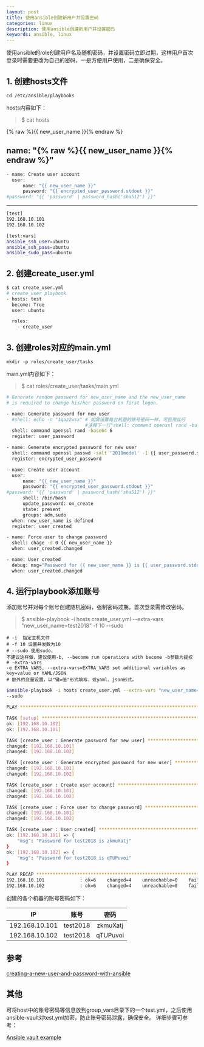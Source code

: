 ```yaml
---
layout: post
title: 使用ansible创建新用户并设置密码
categories: linux
description: 使用ansible创建新用户并设置密码
keywords: ansible, linux
---
```


使用ansible的role创建用户名及随机密码，并设置密码立即过期，这样用户首次登录时需要更改为自己的密码，一是方便用户使用，二是确保安全。

## 1. 创建hosts文件

`cd /etc/ansible/playbooks`

hosts内容如下：
>$ cat hosts

{% raw  %}{{ new_user_name }}{% endraw %}

name: "{% raw  %}{{ new_user_name }}{% endraw %}"
----------------
<!-- {% raw %} -->
```bash
- name: Create user account
  user: 
      name: "{{ new_user_name }}"
      password: "{{ encrypted_user_password.stdout }}"
#password: "{{ 'password' | password_hash('sha512') }}"
```
<!-- {% endraw %}) -->
----------------


```bash
[test]
192.168.10.101
192.168.10.102

[test:vars]
ansible_ssh_user=ubuntu
ansible_ssh_pass=ubuntu
ansible_sudo_pass=ubuntu
```

## 2. 创建create_user.yml

```bash
$ cat create_user.yml 
# create_user playbook
- hosts: test
  become: True
  user: ubuntu

  roles:
    - create_user
```

## 3. 创建roles对应的main.yml

`mkdir -p roles/create_user/tasks`

main.yml内容如下：

>$  cat roles/create_user/tasks/main.yml

```bash
# Generate random password for new_user_name and the new_user_name
# is required to change his/her password on first logon. 

- name: Generate password for new user
  #shell: echo -n "1qaz2wsx" # 如需设置每台机器的账号密码一样，可启用此行
                             #注释下一行"shell: command openssl rand -base64 6"
  shell: command openssl rand -base64 6
  register: user_password

- name: Generate encrypted password for new user
  shell: command openssl passwd -salt '2018model' -1 {{ user_password.stdout }}
  register: encrypted_user_password

- name: Create user account
  user: 
      name: "{{ new_user_name }}"
      password: "{{ encrypted_user_password.stdout }}"
#password: "{{ 'password' | password_hash('sha512') }}"
      shell: /bin/bash
      update_password: on_create
      state: present
      groups: adm,sudo
  when: new_user_name is defined
  register: user_created

- name: Force user to change password
  shell: chage -d 0 {{ new_user_name }}
  when: user_created.changed

- name: User created
  debug: msg="Password for {{ new_user_name }} is {{ user_password.stdout }}"
  when: user_created.changed
```

## 4. 运行playbook添加账号

添加账号并对每个账号创建随机密码，强制密码过期，首次登录需修改密码。
> $ ansible-playbook -i hosts create_user.yml --extra-vars "new_user_name=test2018" -f 10 --sudo 

```
# -i  指定主机文件
# -f 10 设置并发数为10
# --sudo 使用sudo，
不建议这样做，建议使用-b, --become run operations with become -b参数为提权
# -extra-vars 
-e EXTRA_VARS, --extra-vars=EXTRA_VARS set additional variables as key=value or YAML/JSON
# 额外的变量设置，以"键=值"形式填写，或yaml、json形式。
```

```bash
$ansible-playbook -i hosts create_user.yml --extra-vars "new_user_name=test2018" -f 10 \
--sudo 

PLAY ***************************************************************************

TASK [setup] *******************************************************************
ok: [192.168.10.102]
ok: [192.168.10.101]

TASK [create_user : Generate password for new user] ****************************
changed: [192.168.10.101]
changed: [192.168.10.102]

TASK [create_user : Generate encrypted password for new user] ******************
changed: [192.168.10.101]
changed: [192.168.10.102]

TASK [create_user : Create user account] ***************************************
changed: [192.168.10.101]
changed: [192.168.10.102]

TASK [create_user : Force user to change password] *****************************
changed: [192.168.10.101]
changed: [192.168.10.102]

TASK [create_user : User created] **********************************************
ok: [192.168.10.101] => {
    "msg": "Password for test2018 is zkmuXatj"
}
ok: [192.168.10.102] => {
    "msg": "Password for test2018 is qTUPuvoi"
}

PLAY RECAP *********************************************************************
192.168.10.101             : ok=6    changed=4    unreachable=0    failed=0   
192.168.10.102             : ok=6    changed=4    unreachable=0    failed=0 
```

创建的各个机器的账号密码如下：

| IP | 账号 | 密码 |
| :-----------: | :-----------: | :------------: |
| 192.168.10.101 | test2018 | zkmuXatj |
| 192.168.10.102 | test2018 | qTUPuvoi |


## 参考
[creating-a-new-user-and-password-with-ansible](https://stackoverflow.com/questions/19292899/creating-a-new-user-and-password-with-ansible)

## 其他

可将host中的账号密码等信息放到group_vars目录下的一个test.yml，之后使用ansible-vault对test.yml加密，防止账号密码泄露，确保安全。
详细步骤可参考：

[Ansible vault example](https://gist.github.com/xoyabc/4ab27d181808affa6450ee481e0ff9b2)



